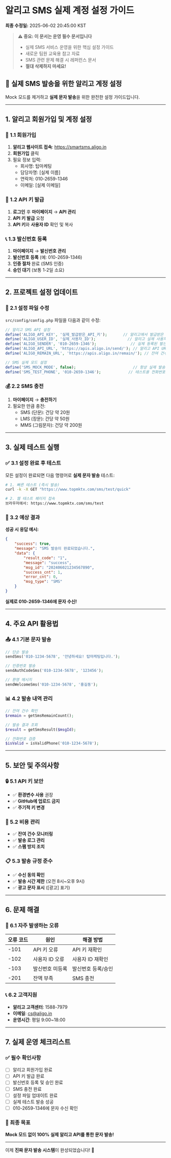 # 알리고 SMS 실제 계정 설정 가이드

**최종 수정일:** 2025-06-02 20:45:00 KST

> **⚠️ 중요: 이 문서는 운영 필수 문서입니다**
> - 실제 SMS 서비스 운영을 위한 핵심 설정 가이드
> - 새로운 팀원 교육용 참고 자료
> - SMS 관련 문제 해결 시 레퍼런스 문서
> - **절대 삭제하지 마세요!**

## 🚀 실제 SMS 발송을 위한 알리고 계정 설정

Mock 모드를 제거하고 **실제 문자 발송**을 위한 완전한 설정 가이드입니다.

---

## 1. 알리고 회원가입 및 계정 설정

### 📝 1.1 회원가입
1. **알리고 웹사이트 접속**: https://smartsms.aligo.in
2. **회원가입** 클릭
3. 필요 정보 입력:
   - 회사명: 탑마케팅
   - 담당자명: [실제 이름]
   - 연락처: 010-2659-1346
   - 이메일: [실제 이메일]

### 🔑 1.2 API 키 발급
1. **로그인** 후 **마이페이지** → **API 관리**
2. **API 키 발급** 요청
3. **API 키**와 **사용자 ID** 확인 및 복사

### 📞 1.3 발신번호 등록
1. **마이페이지** → **발신번호 관리**
2. **발신번호 등록** (예: 010-2659-1346)
3. **인증 절차** 완료 (SMS 인증)
4. **승인 대기** (보통 1-2일 소요)

---

## 2. 프로젝트 설정 업데이트

### 🔧 2.1 설정 파일 수정

`src/config/config.php` 파일을 다음과 같이 수정:

```php
// 알리고 SMS API 설정
define('ALIGO_API_KEY', '실제_발급받은_API_키');       // 알리고에서 발급받은 실제 API 키
define('ALIGO_USER_ID', '실제_사용자_ID');              // 알리고 실제 사용자 ID  
define('ALIGO_SENDER', '010-2659-1346');               // 실제 등록된 발신번호
define('ALIGO_API_URL', 'https://apis.aligo.in/send/'); // 알리고 API URL
define('ALIGO_REMAIN_URL', 'https://apis.aligo.in/remain/'); // 잔여 건수 조회 URL

// SMS 실제 모드 설정
define('SMS_MOCK_MODE', false);                         // 항상 실제 발송
define('SMS_TEST_PHONE', '010-2659-1346');            // 테스트용 전화번호
```

### 💰 2.2 SMS 충전
1. **마이페이지** → **충전하기**
2. 필요한 만큼 충전:
   - SMS (단문): 건당 약 20원
   - LMS (장문): 건당 약 50원
   - MMS (그림문자): 건당 약 200원

---

## 3. 실제 테스트 실행

### ✅ 3.1 설정 완료 후 테스트

모든 설정이 완료되면 다음 명령어로 **실제 문자 발송** 테스트:

```bash
# 1. 빠른 테스트 (즉시 발송)
curl -k -X GET "https://www.topmktx.com/sms/test/quick"

# 2. 웹 테스트 페이지 접속
브라우저에서: https://www.topmktx.com/sms/test
```

### 📱 3.2 예상 결과

**성공 시 응답 예시:**
```json
{
    "success": true,
    "message": "SMS 발송이 완료되었습니다.",
    "data": {
        "result_code": "1",
        "message": "success",
        "msg_id": "202406021234567890",
        "success_cnt": 1,
        "error_cnt": 0,
        "msg_type": "SMS"
    }
}
```

**실제로 010-2659-1346에 문자 수신!**

---

## 4. 주요 API 활용법

### 📤 4.1 기본 문자 발송
```php
// 단순 발송
sendSms('010-1234-5678', '안녕하세요! 탑마케팅입니다.');

// 인증번호 발송
sendAuthCodeSms('010-1234-5678', '123456');

// 환영 메시지
sendWelcomeSms('010-1234-5678', '홍길동');
```

### 📊 4.2 발송 내역 관리
```php
// 잔여 건수 확인
$remain = getSmsRemainCount();

// 발송 결과 조회
$result = getSmsResult($msgId);

// 전화번호 검증
$isValid = isValidPhone('010-1234-5678');
```

---

## 5. 보안 및 주의사항

### 🔒 5.1 API 키 보안
- ✅ **환경변수 사용** 권장
- ✅ **GitHub에 업로드 금지**
- ✅ **주기적 키 변경**

### 💸 5.2 비용 관리
- ✅ **잔여 건수 모니터링**
- ✅ **발송 로그 관리**
- ✅ **스팸 방지 조치**

### 📋 5.3 발송 규정 준수
- ✅ **수신 동의 확인**
- ✅ **발송 시간 제한** (오전 8시~오후 9시)
- ✅ **광고 문자 표시** ([광고] 표기)

---

## 6. 문제 해결

### 🚨 6.1 자주 발생하는 오류

| 오류 코드 | 원인 | 해결 방법 |
|----------|------|----------|
| -101 | API 키 오류 | API 키 재확인 |
| -102 | 사용자 ID 오류 | 사용자 ID 재확인 |
| -103 | 발신번호 미등록 | 발신번호 등록/승인 |
| -201 | 잔액 부족 | SMS 충전 |

### 📞 6.2 고객지원
- **알리고 고객센터**: 1588-7979
- **이메일**: cs@aligo.in
- **운영시간**: 평일 9:00~18:00

---

## 7. 실제 운영 체크리스트

### ✅ 필수 확인사항
- [ ] 알리고 회원가입 완료
- [ ] API 키 발급 완료
- [ ] 발신번호 등록 및 승인 완료
- [ ] SMS 충전 완료
- [ ] 설정 파일 업데이트 완료
- [ ] 실제 테스트 발송 성공
- [ ] 010-2659-1346에 문자 수신 확인

### 🎯 최종 목표
**Mock 모드 없이 100% 실제 알리고 API를 통한 문자 발송!**

---

이제 **진짜 문자 발송 시스템**이 완성되었습니다! 🎉 